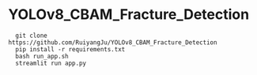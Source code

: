 # YOLOv8_CBAM_Fracture_Detection


```
  git clone https://github.com/RuiyangJu/YOLOv8_CBAM_Fracture_Detection
  pip install -r requirements.txt
  bash run_app.sh
  streamlit run app.py
```
